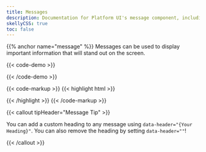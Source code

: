 ```yaml
---
title: Messages
description: Documentation for Platform UI's message component, including informational, warning, error, and success states.
skellyCSS: true
toc: false
---
```

{{% anchor name="message" %}}
Messages can be used to display important information that will stand out on the screen.

{{< code-demo >}}
<!-- DEMO CODE HERE -->
<div class="message message--info">
  <p class="skeleton" data-lines="1" data-color="var(--med-blue)" data-opacity="0.2"  role="presentation"></p>
</div>
<div class="message message--warning">
  <p class="skeleton" data-lines="1" data-color="var(--med-blue)" data-opacity="0.2"  role="presentation"></p>
</div>
<div class="message message--success">
  <p class="skeleton" data-lines="1" data-color="var(--med-blue)" data-opacity="0.2"  role="presentation"></p>
</div>
<div class="message message--error">
  <p class="skeleton" data-lines="1" data-color="var(--med-blue)" data-opacity="0.2"  role="presentation"></p>
</div>
{{< /code-demo >}}

{{< code-markup >}}
{{< highlight html >}}
<div class="message message--info">
<!-- Content goes here -->
</div>
<div class="message message--warning">
<!-- Content goes here -->
</div>
<div class="message message--success">
<!-- Content goes here -->
</div>
<div class="message message--error">
<!-- Content goes here -->
</div>
{{< /highlight >}}
{{< /code-markup >}}

{{< callout tipHeader="Message Tip" >}}
  <p>You can add a custom heading to any message using <code>data-header="{Your Heading}"</code>. You can also remove the heading by setting <code>data-header=""</code>!</p>
{{< /callout >}}
